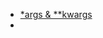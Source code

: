 - [*args & **kwargs](https://www.programiz.com/python-programming/args-and-kwargs#:~:text=*args%20and%20**kwargs%20are,the%20tuple%20can%20be%20performed.)
- 